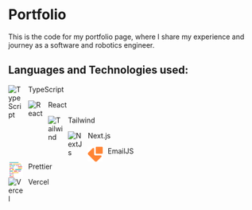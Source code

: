 # Portfolio

This is the code for my portfolio page, where I share my experience and journey as a software and robotics engineer.

## Languages and Technologies used:

<img align="left" alt="TypeScript" width="30px" style="padding-right:10px;" src="https://skillicons.dev/icons?i=typescript" />

TypeScript

<img align="left" alt="React" width="30px" style="padding-right:10px;" src="https://skillicons.dev/icons?i=react" />

React

<img align="left" alt="Tailwind" width="30px" style="padding-right:10px;" src="https://skillicons.dev/icons?i=tailwind" />

Tailwind

<img align="left" alt="NextJs" width="30px" style="padding-right:10px;" src="https://skillicons.dev/icons?i=next" />

Next.js

<img align="left" alt="EmailJS" width="30px" style="padding-right:10px;" src="./public/assets/emailjs.png" />

EmailJS

<img align="left" alt="EmailJS" width="30px" style="padding-right:10px;" src="./public/assets/prettier.svg" />

Prettier

<img align="left" alt="Vercel" width="30px" style="padding-right:10px;" src="https://skillicons.dev/icons?i=vercel" />

Vercel